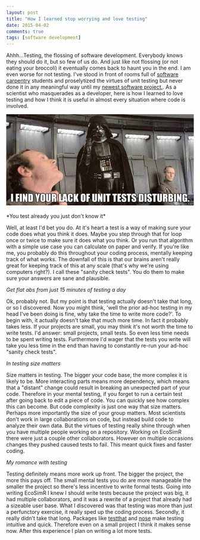 ```yaml
---
layout: post
title: "How I learned stop worrying and love testing"
date: 2015-04-02
comments: true
tags: [software development]
---
```



Ahhh...Testing, the flossing of software development.  Everybody knows they should do it, but so few of us do. And just like not flossing (or not eating your broccoli) it eventually comes back to haunt you in the end. I am even worse for not testing.  I've stood in front of rooms full of [software carpentry](http://software-carpentry.org) students and proselytized  the virtues of unit testing but never done it in any meaningful way until my [newest software project.](http://ecosimr.org). As a scientist who masquerades as a developer, here is how I learned to love testing and how I think it is useful in almost every situation where code is involved.


<center><img src = "/assets/img/testing.jpg"></center>
<br>
*You test already you just don't know it*

Well, at least I'd bet you do.  At it's heart a test is a way of making sure your code does what you think it does. Maybe you step through that for loop once or twice to make sure it does what you think.  Or you run that algorithm with a simple use case you can calculate on paper and verify. If you're like me, you probably do this throughout your coding process, mentally keeping track of what works. The downfall of this is that our brains aren't really great for keeping track of this at any scale (that's why we're using computers right?). I call these "sanity check tests". You do them to make sure your answers are sane and plausible.

*Get flat abs from just 15 minutes of testing a day*

Ok, probably not. But my point is that testing actually doesn't take that long, or so I discovered. Now you might think, 'well the prior ad-hoc testing in my head I've been doing is fine, why take the time to write more code?'.  To begin with, it actually doesn't take that much more time. In fact it probably takes less.  If your projects are small, you may think it's not worth the time to write tests. I'd answer: small projects, small tests. So even less time needs to be spent writing tests. Furthermore I'd wager that the tests you write will take you less time in the end than having to constantly re-run your ad-hoc "sanity check tests".

*In testing size matters*

Size matters in testing.  The bigger your code base, the more complex it is likely to be.  More interacting parts means more dependency, which means that a "distant" change could result in breaking an unexpected part of your code. Therefore in your mental testing, if you forget to run a certain test after going back to edit a piece of code.  You can quickly see how complex this can become. But code complexity is just one way that size matters.  Perhaps more importantly the size of your group matters.  Most scientists don't work in large collaborations on code, but instead build code to analyze their own data. But the virtues of testing really shine through when you have multiple people working on a repository.  Working on EcoSimR there were just a couple other collaborators. However on multiple occasions changes they pushed caused tests to fail.  This meant quick fixes and faster coding.

*My romance with testing*

Testing definitely means more work up front. The bigger the project, the more this pays off.  The small mental tests you do are more manageable the smaller the project so there's less incentive to write formal tests. Going into writing EcoSimR I knew I should write tests because the project was big, it had multiple collaborators, and it was a rewrite of a project that already had a sizeable user base.  What I discovered was that testing was more than just a perfunctory exercise, it really sped up the coding process.  Secondly, it really didn't take that long. Packages like [testthat](https://github.com/hadley/testthat) and [nose](https://nose.readthedocs.org/en/latest/) make testing intuitive and quick. Therefore even on a small project I think it makes sense now. After this experience I plan on writing a lot more tests.
